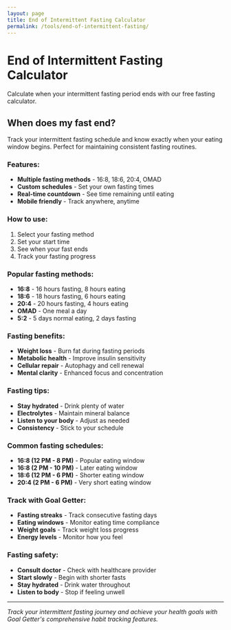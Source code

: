 ```yaml
---
layout: page
title: End of Intermittent Fasting Calculator
permalink: /tools/end-of-intermittent-fasting/
---
```


# End of Intermittent Fasting Calculator

Calculate when your intermittent fasting period ends with our free fasting calculator.

## When does my fast end?

Track your intermittent fasting schedule and know exactly when your eating window begins. Perfect for maintaining consistent fasting routines.

### Features:
- **Multiple fasting methods** - 16:8, 18:6, 20:4, OMAD
- **Custom schedules** - Set your own fasting times
- **Real-time countdown** - See time remaining until eating
- **Mobile friendly** - Track anywhere, anytime

### How to use:
1. Select your fasting method
2. Set your start time
3. See when your fast ends
4. Track your fasting progress

### Popular fasting methods:
- **16:8** - 16 hours fasting, 8 hours eating
- **18:6** - 18 hours fasting, 6 hours eating
- **20:4** - 20 hours fasting, 4 hours eating
- **OMAD** - One meal a day
- **5:2** - 5 days normal eating, 2 days fasting

### Fasting benefits:
- **Weight loss** - Burn fat during fasting periods
- **Metabolic health** - Improve insulin sensitivity
- **Cellular repair** - Autophagy and cell renewal
- **Mental clarity** - Enhanced focus and concentration

### Fasting tips:
- **Stay hydrated** - Drink plenty of water
- **Electrolytes** - Maintain mineral balance
- **Listen to your body** - Adjust as needed
- **Consistency** - Stick to your schedule

### Common fasting schedules:
- **16:8 (12 PM - 8 PM)** - Popular eating window
- **16:8 (2 PM - 10 PM)** - Later eating window
- **18:6 (12 PM - 6 PM)** - Shorter eating window
- **20:4 (2 PM - 6 PM)** - Very short eating window

### Track with Goal Getter:
- **Fasting streaks** - Track consecutive fasting days
- **Eating windows** - Monitor eating time compliance
- **Weight goals** - Track weight loss progress
- **Energy levels** - Monitor how you feel

### Fasting safety:
- **Consult doctor** - Check with healthcare provider
- **Start slowly** - Begin with shorter fasts
- **Stay hydrated** - Drink water throughout
- **Listen to body** - Stop if feeling unwell

---

*Track your intermittent fasting journey and achieve your health goals with Goal Getter's comprehensive habit tracking features.*

